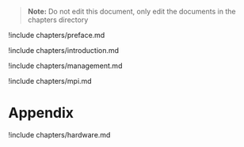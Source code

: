 
> **Note:** Do not edit this document, only edit the documents in the
> chapters directory

!include chapters/preface.md

!include chapters/introduction.md

!include chapters/management.md

!include chapters/mpi.md

# Appendix

!include chapters/hardware.md